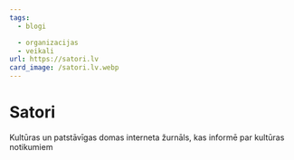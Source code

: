 ```yaml
---
tags:
  - blogi

  - organizacijas
  - veikali
url: https://satori.lv
card_image: /satori.lv.webp
---
```


# Satori

Kultūras un patstāvīgas domas interneta žurnāls, kas informē par kultūras notikumiem
